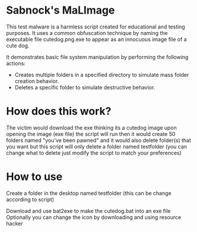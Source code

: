 # Sabnock's MaLImage

This test malware is a harmless script created for educational and testing purposes.
It uses a common obfuscation technique by naming the executable file cutedog.png.exe to appear as an innocuous image file of a cute dog. 

It demonstrates basic file system manipulation by performing the following actions:

 - Creates multiple folders in a specified directory to simulate mass folder creation behavior.
 - Deletes a specific folder to simulate destructive behavior.

# How does this work?
The victim would download the exe thinking its a cutedog image
upon opening the image (exe file) the script will run then it would create 50 folders named "you've been pawned"
and it would also delete folder(s) that you want but this script will only delete a folder named testfolder
(you can change what to delete just modify the script to match your preferences) 

# How to use
Create a folder in the desktop named testfolder (this can be change according to script)

Download and use bat2exe to make the cutedog.bat into an exe file
Optionally you can change the icon by downloading and using resource hacker